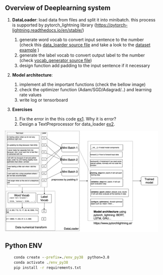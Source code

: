 ## Overview of Deeplearning system 
1. **DataLoader**: load data from files and split it into minibatch. this process is supported by pytorch_lightning library (https://pytorch-lightning.readthedocs.io/en/stable/)
   1. generate word vocab to convert input sentence to the number (check this [data_loarder source file](./src/0.data_loader_sample.ipynb) and take a look to the [dataset example](./src/1.emotion_dataset.ipynb) )
   2. generate the label vocab to convert output label to the number (check [vocab_generator source file](./src/2.emotion_vocab_generation.ipynb))
   3. design function add padding to the input sentence if it necessary 
2. **Model architecture**: 
   1. implement all the important functions (check the bellow image)
   2. check the optimizer function (Adam/SGD/Adagrad/..) and learning rate values
   3. write log or tensorboard  

3. **Exercises**
   1. Fix the error in the this code [ex1](src/0.ex1.ipynb). Why it is error?   
   2. Design a TextPreprocessor for data_loader  [ex2](src/0.ex2.ipynb). 

![overview](img/overview_dl.drawio.png)

##  Python ENV 

```cmd
    conda create --prefix=./env_py38  python=3.8
    conda activate ./env_py38 
    pip install -r requirements.txt
```

